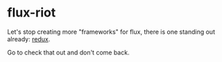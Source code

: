 # flux-riot

Let's stop creating more "frameworks" for flux, there is one standing out already: [redux](https://github.com/rackt/redux).

Go to check that out and don't come back.

